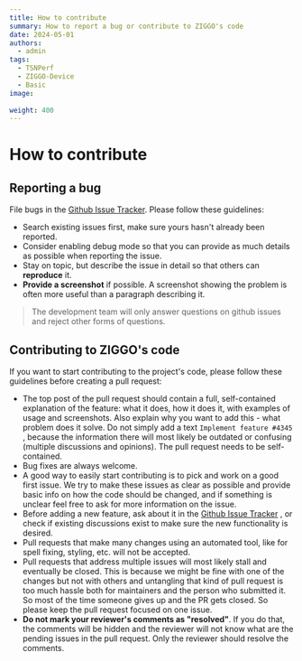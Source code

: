 ```yaml
---
title: How to contribute
summary: How to report a bug or contribute to ZIGGO's code
date: 2024-05-01
authors:
  - admin
tags:
  - TSNPerf
  - ZIGGO-Device
  - Basic
image:
  
weight: 400
---
```

# How to contribute
## Reporting a bug

File bugs in the [Github Issue Tracker](https://github.com/mobisense/Ziggo-CaaS-Switch/issues). Please follow these guidelines:

- Search existing issues first, make sure yours hasn't already been reported.
- Consider enabling debug mode so that you can provide as much details as possible when reporting the issue.
- Stay on topic, but describe the issue in detail so that others can **reproduce** it.
- **Provide a screenshot** if possible. A screenshot showing the problem is often more useful than a paragraph describing it.

> The development team will only answer questions on github issues and reject other forms of questions.

## Contributing to ZIGGO's code

If you want to start contributing to the project's code, please follow these guidelines before creating a pull request:

- The top post of the pull request should contain a full, self-contained explanation of the feature: what it does, how it does it, with examples of usage and screenshots. Also explain why you want to add this - what problem does it solve. Do not simply add a text `Implement feature #4345` , because the information there will most likely be outdated or confusing (multiple discussions and opinions). The pull request needs to be self-contained.
- Bug fixes are always welcome. 
- A good way to easily start contributing is to pick and work on a good first issue. We try to make these issues as clear as possible and provide basic info on how the code should be changed, and if something is unclear feel free to ask for more information on the issue.
- Before adding a new feature, ask about it in the [Github Issue Tracker](https://github.com/mobisense/Ziggo-CaaS-Switch/issues) , or check if existing discussions exist to make sure the new functionality is desired.
- Pull requests that make many changes using an automated tool, like for spell fixing, styling, etc. will not be accepted.
- Pull requests that address multiple issues will most likely stall and eventually be closed. This is because we might be fine with one of the changes but not with others and untangling that kind of pull request is too much hassle both for maintainers and the person who submitted it. So most of the time someone gives up and the PR gets closed. So please keep the pull request focused on one issue.
- **Do not mark your reviewer's comments as "resolved"**. If you do that, the comments will be hidden and the reviewer will not know what are the pending issues in the pull request. Only the reviewer should resolve the comments.